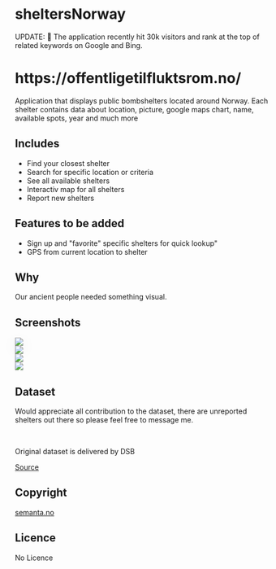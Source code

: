 # sheltersNorway
UPDATE: 💅 The application recently hit 30k visitors and rank at the top of related keywords on Google and Bing.

<h1>https://offentligetilfluktsrom.no/</h1>
<p>Application that displays public bombshelters located around Norway. Each shelter contains data about location, picture, google maps chart, name, available spots, year and much more</p>

## Includes
<ul>
  <li>Find your closest shelter</li>
  <li>Search for specific location or criteria</li>
  <li>See all available shelters</li>
  <li>Interactiv map for all shelters</li>
  <li>Report new shelters</li>
</ul>

## Features to be added
<ul>
  <li>Sign up and "favorite" specific shelters for quick lookup"</li>
  <li>GPS from current location to shelter</li>
</ul>

## Why
<p>Our ancient people needed something visual.</p>

## Screenshots
<img src="https://github.com/sanderhelleso/sheltersNorway/blob/master/public/img/github/screenshot1.jpg" style="box-shadow: 0px 9px 28px rgba(0, 0, 0, 0.09)">
<br>
<img src="https://github.com/sanderhelleso/sheltersNorway/blob/master/public/img/github/screenshot2.jpg">
<br>
<img src="https://github.com/sanderhelleso/sheltersNorway/blob/master/public/img/github/screenshot3.jpg">
<br>
<img src="https://github.com/sanderhelleso/sheltersNorway/blob/master/public/img/github/screenshot4.jpg">

## Dataset
<p>Would appreciate all contribution to the dataset, there are unreported shelters out there so please feel free to message me.</p>
<br>
<p>Original dataset is delivered by DSB</p> <a href="https://data.norge.no/data/direktoratet-samfunnssikkerhet-og-beredskap/offentlige-tilfluktsrom-i-norge"> Source</a>
  
## Copyright
<a href="http://www.semanta.no/">semanta.no</a>

## Licence
No Licence
